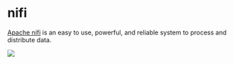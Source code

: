 nifi
====

[Apache nifi][1] is an easy to use, powerful, and reliable system to process
and distribute data.

![](https://nifi.apache.org/assets/images/flow-th.png)

[1]: https://nifi.apache.org

